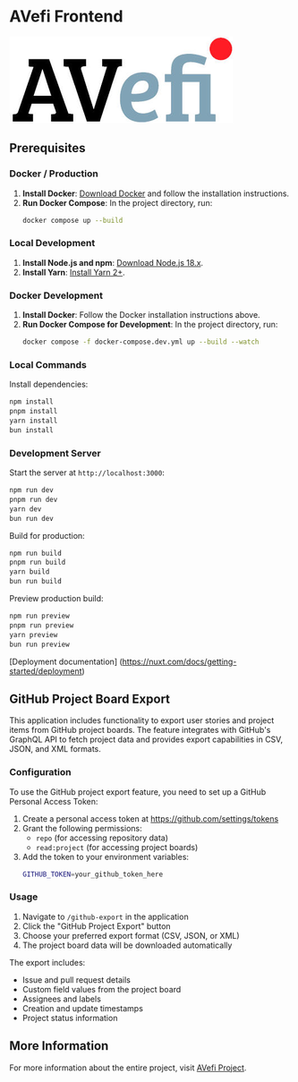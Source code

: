# AVefi Frontend

![AVefi Logo](/public/img/avefi_logo_lg.jpg)

## Prerequisites

### Docker / Production

1. **Install Docker**: [Download Docker](https://www.docker.com/products/docker-desktop) and follow the installation instructions.
2. **Run Docker Compose**: In the project directory, run:
    ```bash
    docker compose up --build
    ```

### Local Development

1. **Install Node.js and npm**: [Download Node.js 18.x](https://nodejs.org/).
2. **Install Yarn**: [Install Yarn 2+](https://yarnpkg.com/getting-started/install).

### Docker Development

1. **Install Docker**: Follow the Docker installation instructions above.
2. **Run Docker Compose for Development**: In the project directory, run:
    ```bash
    docker compose -f docker-compose.dev.yml up --build --watch
    ```

### Local Commands

Install dependencies:
```bash
npm install
pnpm install
yarn install
bun install
```

### Development Server

Start the server at `http://localhost:3000`:
```bash
npm run dev
pnpm run dev
yarn dev
bun run dev
```

Build for production:
```bash
npm run build
pnpm run build
yarn build
bun run build
```

Preview production build:
```bash
npm run preview
pnpm run preview
yarn preview
bun run preview
```

[Deployment documentation]
(https://nuxt.com/docs/getting-started/deployment)

## GitHub Project Board Export

This application includes functionality to export user stories and project items from GitHub project boards. The feature integrates with GitHub's GraphQL API to fetch project data and provides export capabilities in CSV, JSON, and XML formats.

### Configuration

To use the GitHub project export feature, you need to set up a GitHub Personal Access Token:

1. Create a personal access token at https://github.com/settings/tokens
2. Grant the following permissions:
   - `repo` (for accessing repository data)
   - `read:project` (for accessing project boards)
3. Add the token to your environment variables:
   ```bash
   GITHUB_TOKEN=your_github_token_here
   ```

### Usage

1. Navigate to `/github-export` in the application
2. Click the "GitHub Project Export" button
3. Choose your preferred export format (CSV, JSON, or XML)
4. The project board data will be downloaded automatically

The export includes:
- Issue and pull request details
- Custom field values from the project board
- Assignees and labels
- Creation and update timestamps
- Project status information

## More Information

For more information about the entire project, visit [AVefi Project](https://projects.tib.eu/av-efi).
